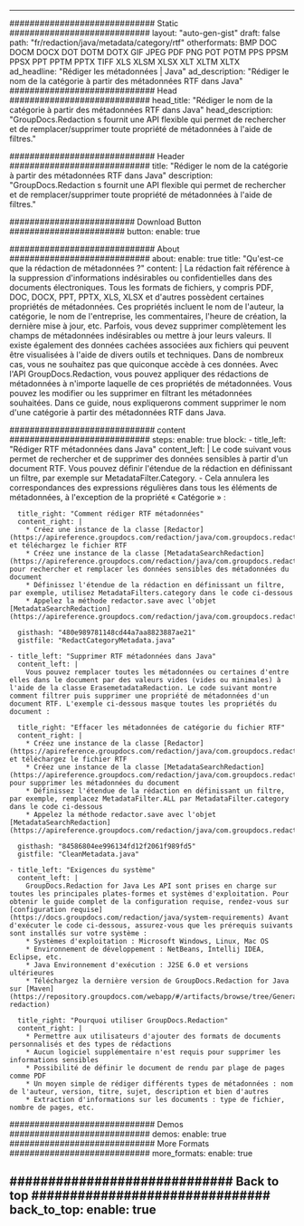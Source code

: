 
---
############################# Static ############################
layout: "auto-gen-gist" 
draft: false
path: "fr/redaction/java/metadata/category/rtf"
otherformats: BMP DOC DOCM DOCX DOT DOTM DOTX GIF JPEG PDF PNG POT POTM PPS PPSM PPSX PPT PPTM PPTX TIFF XLS XLSM XLSX XLT XLTM XLTX  
ad_headline: "Rédiger les métadonnées | Java"
ad_description: "Rédiger le nom de la catégorie à partir des métadonnées RTF dans Java"
############################# Head ############################
head_title: "Rédiger le nom de la catégorie à partir des métadonnées RTF dans Java"
head_description: "GroupDocs.Redaction s fournit une API flexible qui permet de rechercher et de remplacer/supprimer toute propriété de métadonnées à l'aide de filtres."

############################# Header ############################
title: "Rédiger le nom de la catégorie à partir des métadonnées RTF dans Java"
description: "GroupDocs.Redaction s fournit une API flexible qui permet de rechercher et de remplacer/supprimer toute propriété de métadonnées à l'aide de filtres."

######################### Download Button #######################
button:
    enable: true

############################# About ############################
about:
    enable: true
    title: "Qu'est-ce que la rédaction de métadonnées ?"
    content: |
        La rédaction fait référence à la suppression d'informations indésirables ou confidentielles dans des documents électroniques. Tous les formats de fichiers, y compris PDF, DOC, DOCX, PPT, PPTX, XLS, XLSX et d'autres possèdent certaines propriétés de métadonnées. Ces propriétés incluent le nom de l'auteur, la catégorie, le nom de l'entreprise, les commentaires, l'heure de création, la dernière mise à jour, etc. Parfois, vous devez supprimer complètement les champs de métadonnées indésirables ou mettre à jour leurs valeurs. Il existe également des données cachées associées aux fichiers qui peuvent être visualisées à l'aide de divers outils et techniques. Dans de nombreux cas, vous ne souhaitez pas que quiconque accède à ces données. Avec l'API GroupDocs.Redaction, vous pouvez appliquer des rédactions de métadonnées à n'importe laquelle de ces propriétés de métadonnées. Vous pouvez les modifier ou les supprimer en filtrant les métadonnées souhaitées. Dans ce guide, nous expliquerons comment supprimer le nom d'une catégorie à partir des métadonnées RTF dans Java.

############################# content ############################
steps:
    enable: true
    block:
    - title_left: "Rédiger RTF métadonnées dans Java"
      content_left: |
        Le code suivant vous permet de rechercher et de supprimer des données sensibles à partir d'un document RTF. Vous pouvez définir l'étendue de la rédaction en définissant un filtre, par exemple sur MetadataFilter.Category. - Cela annulera les correspondances des expressions régulières dans tous les éléments de métadonnées, à l'exception de la propriété « Catégorie » : 

      title_right: "Comment rédiger RTF métadonnées"
      content_right: |
        * Créez une instance de la classe [Redactor](https://apireference.groupdocs.com/redaction/java/com.groupdocs.redaction/Redactor) et téléchargez le fichier RTF
        * Créez une instance de la classe [MetadataSearchRedaction](https://apireference.groupdocs.com/redaction/java/com.groupdocs.redaction.redactions/MetadataSearchRedaction) pour rechercher et remplacer les données sensibles des métadonnées du document
        * Définissez l'étendue de la rédaction en définissant un filtre, par exemple, utilisez MetadataFilters.category dans le code ci-dessous
        * Appelez la méthode redactor.save avec l'objet [MetadataSearchRedaction](https://apireference.groupdocs.com/redaction/java/com.groupdocs.redaction.redactions/MetadataSearchRedaction) 

      gisthash: "480e989781148cd44a7aa8823887ae21"
      gistfile: "RedactCategoryMetadata.java"
      
    - title_left: "Supprimer RTF métadonnées dans Java"
      content_left: |
        Vous pouvez remplacer toutes les métadonnées ou certaines d'entre elles dans le document par des valeurs vides (vides ou minimales) à l'aide de la classe ErasemetadataRedaction. Le code suivant montre comment filtrer puis supprimer une propriété de métadonnées d'un document RTF. L'exemple ci-dessous masque toutes les propriétés du document : 
        
      title_right: "Effacer les métadonnées de catégorie du fichier RTF"
      content_right: |
        * Créez une instance de la classe [Redactor](https://apireference.groupdocs.com/redaction/java/com.groupdocs.redaction/Redactor) et téléchargez le fichier RTF
        * Créez une instance de la classe [MetadataSearchRedaction](https://apireference.groupdocs.com/redaction/java/com.groupdocs.redaction.redactions/MetadataSearchRedaction) pour supprimer les métadonnées du document
        * Définissez l'étendue de la rédaction en définissant un filtre, par exemple, remplacez MetadataFilter.ALL par MetadataFilter.category dans le code ci-dessous
        * Appelez la méthode redactor.save avec l'objet [MetadataSearchRedaction](https://apireference.groupdocs.com/redaction/java/com.groupdocs.redaction.redactions/MetadataSearchRedaction) 
        
      gisthash: "84586804ee996134fd12f2061f989fd5"
      gistfile: "CleanMetadata.java"

    - title_left: "Exigences du système"
      content_left: |
        GroupDocs.Redaction for Java Les API sont prises en charge sur toutes les principales plates-formes et systèmes d'exploitation. Pour obtenir le guide complet de la configuration requise, rendez-vous sur [configuration requise](https://docs.groupdocs.com/redaction/java/system-requirements) Avant d'exécuter le code ci-dessous, assurez-vous que les prérequis suivants sont installés sur votre système :
        * Systèmes d'exploitation : Microsoft Windows, Linux, Mac OS
        * Environnement de développement : NetBeans, Intellij IDEA, Eclipse, etc.
        * Java Environnement d'exécution : J2SE 6.0 et versions ultérieures
        * Téléchargez la dernière version de GroupDocs.Redaction for Java sur [Maven](https://repository.groupdocs.com/webapp/#/artifacts/browse/tree/General/repo/com/groupdocs/groupdocs-redaction)
        
      title_right: "Pourquoi utiliser GroupDocs.Redaction"
      content_right: |
        * Permettre aux utilisateurs d'ajouter des formats de documents personnalisés et des types de rédactions
        * Aucun logiciel supplémentaire n'est requis pour supprimer les informations sensibles
        * Possibilité de définir le document de rendu par plage de pages comme PDF
        * Un moyen simple de rédiger différents types de métadonnées : nom de l'auteur, version, titre, sujet, description et bien d'autres
        * Extraction d'informations sur les documents : type de fichier, nombre de pages, etc.
        

############################# Demos ############################
demos:
    enable: true
############################# More Formats ############################
more_formats:
    enable: true

############################# Back to top ###############################
back_to_top:
    enable: true
---